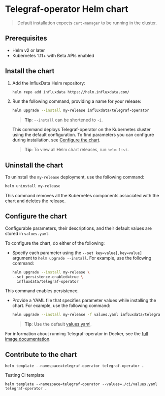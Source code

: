 # Telegraf-operator Helm chart

> Default installation expects `cert-manager` to be running in the cluster.

## Prerequisites

- Helm v2 or later
- Kubernetes 1.11+ with Beta APIs enabled

## Install the chart

1. Add the InfluxData Helm repository:

   ```bash
   helm repo add influxdata https://helm.influxdata.com/
   ```

2. Run the following command, providing a name for your release:

   ```bash
   helm upgrade --install my-release influxdata/telegraf-operator
   ```

   > **Tip**: `--install` can be shortened to `-i`.

   This command deploys Telegraf-operator on the Kubernetes cluster using the default configuration. To find parameters you can configure during installation, see [Configure the chart](#configure-the-chart).

   > **Tip**: To view all Helm chart releases, run `helm list`.

## Uninstall the chart

To uninstall the `my-release` deployment, use the following command:

```bash
helm uninstall my-release
```

This command removes all the Kubernetes components associated with the chart and deletes the release.

## Configure the chart

Configurable parameters, their descriptions, and their default values are stored in `values.yaml`.

To configure the chart, do either of the following:

- Specify each parameter using the `--set key=value[,key=value]` argument to `helm upgrade --install`. For example, use the following command:

  ```bash
  helm upgrade --install my-release \
  --set persistence.enabled=true \
    influxdata/telegraf-operator
  ```
  
This command enables persistence.

- Provide a YAML file that specifies parameter values while installing the chart. For example, use the following command:

  ```bash
  helm upgrade --install my-release -f values.yaml influxdata/telegraf-operator
  ```

  > **Tip**: Use the default [values.yaml](values.yaml).

For information about running Telegraf-operator in Docker, see the [full image documentation](https://hub.docker.com/_/kapacitor/).

## Contribute to the chart

```shell
helm template --namespace=telegraf-operator telegraf-operator .
```

Testing CI template
```shell
helm template --namespace=telegraf-operator --values=./ci/values.yaml telegraf-operator .
```